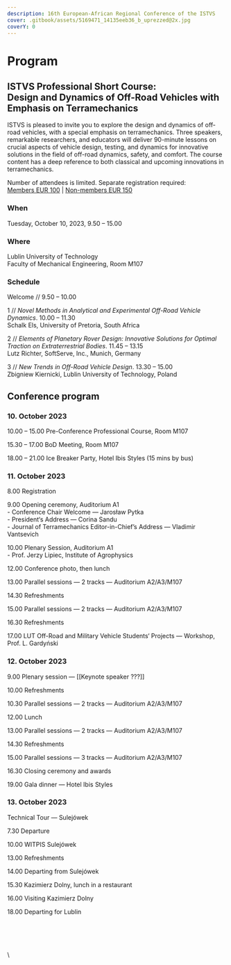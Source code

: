 ```yaml
---
description: 16th European-African Regional Conference of the ISTVS
cover: .gitbook/assets/5169471_14135eeb36_b_uprezzed@2x.jpg
coverY: 0
---
```


# Program

ISTVS Professional Short Course:\
Design and Dynamics of Off-Road Vehicles with Emphasis on Terramechanics
------------------------------------------------------------------------

ISTVS is pleased to invite you to explore the design and dynamics of off-road vehicles, with a special emphasis on terramechanics. Three speakers, remarkable researchers, and educators will deliver 90-minute lessons on crucial aspects of vehicle design, testing, and dynamics for innovative solutions in the field of off-road dynamics, safety, and comfort. The course content has a deep reference to both classical and upcoming innovations in terramechanics.

Number of attendees is limited. Separate registration required:\
[Members EUR 100](https://buy.stripe.com/5kA8wL29t6d27SwbIQ) | [Non-members EUR 150](https://buy.stripe.com/5kA8wL29tgRGb4IbIR)&#x20;

### When

Tuesday, October 10, 2023, 9.50 – 15.00

### Where

Lublin University of Technology\
Faculty of Mechanical Engineering, Room M107

### Schedule

Welcome // 9.50 – 10.00

1 // _Novel Methods in Analytical and Experimental Off-Road Vehicle Dynamics_. 10.00 – 11.30\
Schalk Els, University of Pretoria, South Africa

2 // _Elements of Planetary Rover Design: Innovative Solutions for Optimal Traction on Extraterrestrial Bodies_. 11.45 – 13.15\
Lutz Richter, SoftServe, Inc., Munich, Germany

3 // _New Trends in Off-Road Vehicle Design_. 13.30 – 15.00\
Zbigniew Kiernicki, Lublin University of Technology, Poland

## Conference program

### 10. October 2023

10.00 – 15.00 Pre-Conference Professional Course, Room M107

15.30 – 17.00 BoD Meeting, Room M107

18.00 – 21.00 Ice Breaker Party, Hotel Ibis Styles (15 mins by bus)

### 11. October 2023

8.00 Registration

9.00 Opening  ceremony, Auditorium A1\
\- Conference Chair Welcome — Jarosław Pytka\
\- President‘s Address — Corina Sandu\
\- Journal of Terramechanics Editor-in-Chief’s Address — Vladimir Vantsevich

10.00 Plenary Session, Auditorium A1\
\- Prof. Jerzy Lipiec, Institute of Agrophysics

12.00 Conference photo, then lunch

13.00 Parallel sessions — 2 tracks — Auditorium A2/A3/M107

14.30 Refreshments

15.00 Parallel sessions — 2 tracks — Auditorium A2/A3/M107

16.30 Refreshments

17.00 LUT Off-Road and Military Vehicle Students‘ Projects — Workshop, Prof. L. Gardyński

### 12. October 2023

9.00 Plenary session — \[\[Keynote speaker ???]]

10.00 Refreshments

10.30 Parallel sessions — 2 tracks — Auditorium A2/A3/M107

12.00 Lunch

13.00 Parallel sessions — 2 tracks — Auditorium A2/A3/M107

14.30 Refreshments

15.00 Parallel sessions — 3 tracks — Auditorium A2/A3/M107

16.30 Closing ceremony and awards

19.00 Gala dinner — Hotel Ibis Styles

### 13. October 2023

Technical Tour — Sulejówek

7.30 Departure

10.00 WITPIS Sulejówek

13.00 Refreshments

14.00 Departing from Sulejówek

15.30 Kazimierz Dolny, lunch in a restaurant

16.00 Visiting Kazimierz Dolny

18.00 Departing for Lublin

\
\
\
\
\


